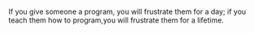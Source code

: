 If you give someone a program, you will frustrate them for a day; if you teach them how to program,you will frustrate them for a lifetime. 






















































